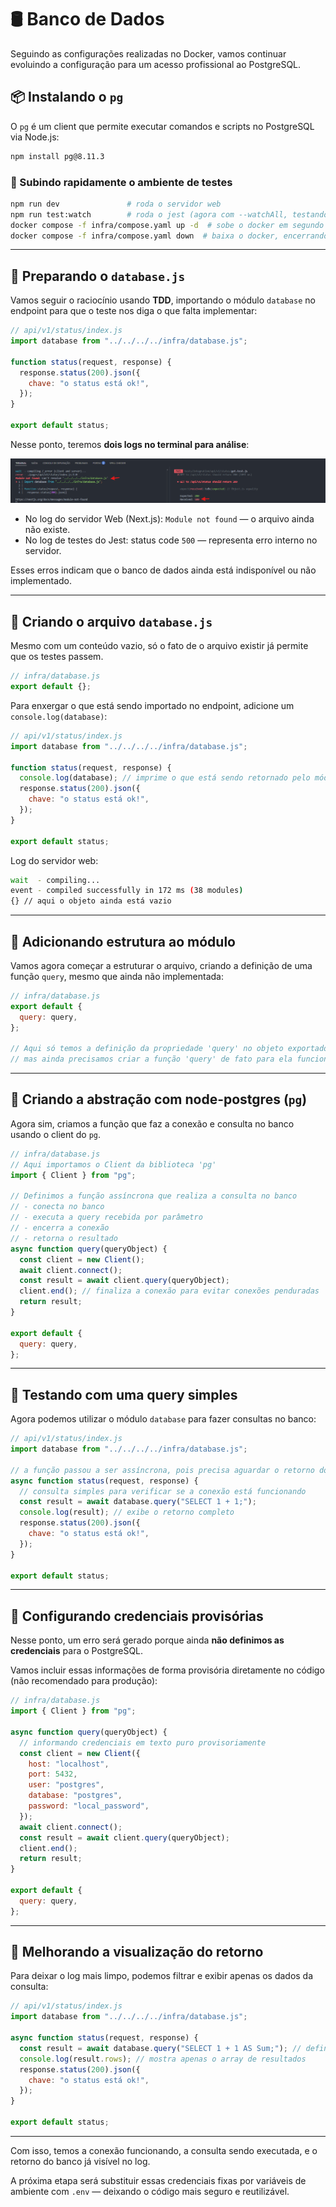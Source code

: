 # 🛢️ Banco de Dados

Seguindo as configurações realizadas no Docker, vamos continuar evoluindo a configuração para um acesso profissional ao PostgreSQL.

## 📦 Instalando o `pg`

O `pg` é um client que permite executar comandos e scripts no PostgreSQL via Node.js:

```bash
npm install pg@8.11.3
```

### 🔁 Subindo rapidamente o ambiente de testes

```bash
npm run dev               # roda o servidor web
npm run test:watch        # roda o jest (agora com --watchAll, testando tudo, mesmo sem novas alterações)
docker compose -f infra/compose.yaml up -d  # sobe o docker em segundo plano com o banco de dados
docker compose -f infra/compose.yaml down  # baixa o docker, encerrando o banco de dados
```

---

## 📜 Preparando o `database.js`

Vamos seguir o raciocínio usando **TDD**, importando o módulo `database` no endpoint para que o teste nos diga o que falta implementar:

```js
// api/v1/status/index.js
import database from "../../../../infra/database.js";

function status(request, response) {
  response.status(200).json({
    chave: "o status está ok!",
  });
}

export default status;
```

Nesse ponto, teremos **dois logs no terminal para análise**:

![Erro status code 500](img/erro-interno-cod-500.png)

- No log do servidor Web (Next.js): `Module not found` — o arquivo ainda não existe.
- No log de testes do Jest: status code `500` — representa erro interno no servidor.

Esses erros indicam que o banco de dados ainda está indisponível ou não implementado.

---

## 📁 Criando o arquivo `database.js`

Mesmo com um conteúdo vazio, só o fato de o arquivo existir já permite que os testes passem.

```js
// infra/database.js
export default {};
```

Para enxergar o que está sendo importado no endpoint, adicione um `console.log(database)`:

```js
// api/v1/status/index.js
import database from "../../../../infra/database.js";

function status(request, response) {
  console.log(database); // imprime o que está sendo retornado pelo módulo
  response.status(200).json({
    chave: "o status está ok!",
  });
}

export default status;
```

Log do servidor web:

```bash
wait  - compiling...
event - compiled successfully in 172 ms (38 modules)
{} // aqui o objeto ainda está vazio
```

---

## 🧱 Adicionando estrutura ao módulo

Vamos agora começar a estruturar o arquivo, criando a definição de uma função `query`, mesmo que ainda não implementada:

```js
// infra/database.js
export default {
  query: query,
};

// Aqui só temos a definição da propriedade 'query' no objeto exportado,
// mas ainda precisamos criar a função 'query' de fato para ela funcionar.
```

---

## 🔌 Criando a abstração com node-postgres (`pg`)

Agora sim, criamos a função que faz a conexão e consulta no banco usando o client do `pg`.

```js
// infra/database.js
// Aqui importamos o Client da biblioteca 'pg'
import { Client } from "pg";

// Definimos a função assíncrona que realiza a consulta no banco
// - conecta no banco
// - executa a query recebida por parâmetro
// - encerra a conexão
// - retorna o resultado
async function query(queryObject) {
  const client = new Client();
  await client.connect();
  const result = await client.query(queryObject);
  client.end(); // finaliza a conexão para evitar conexões penduradas
  return result;
}

export default {
  query: query,
};
```

---

## 🧪 Testando com uma query simples

Agora podemos utilizar o módulo `database` para fazer consultas no banco:

```js
// api/v1/status/index.js
import database from "../../../../infra/database.js";

// a função passou a ser assíncrona, pois precisa aguardar o retorno do banco
async function status(request, response) {
  // consulta simples para verificar se a conexão está funcionando
  const result = await database.query("SELECT 1 + 1;");
  console.log(result); // exibe o retorno completo
  response.status(200).json({
    chave: "o status está ok!",
  });
}

export default status;
```

---

## 🔐 Configurando credenciais provisórias

Nesse ponto, um erro será gerado porque ainda **não definimos as credenciais** para o PostgreSQL.

Vamos incluir essas informações de forma provisória diretamente no código (não recomendado para produção):

```js
// infra/database.js
import { Client } from "pg";

async function query(queryObject) {
  // informando credenciais em texto puro provisoriamente
  const client = new Client({
    host: "localhost",
    port: 5432,
    user: "postgres",
    database: "postgres",
    password: "local_password",
  });
  await client.connect();
  const result = await client.query(queryObject);
  client.end();
  return result;
}

export default {
  query: query,
};
```

---

## 🔎 Melhorando a visualização do retorno

Para deixar o log mais limpo, podemos filtrar e exibir apenas os dados da consulta:

```js
// api/v1/status/index.js
import database from "../../../../infra/database.js";

async function status(request, response) {
  const result = await database.query("SELECT 1 + 1 AS Sum;"); // definimos o nome da coluna como 'Sum'
  console.log(result.rows); // mostra apenas o array de resultados
  response.status(200).json({
    chave: "o status está ok!",
  });
}

export default status;
```

---

Com isso, temos a conexão funcionando, a consulta sendo executada, e o retorno do banco já visível no log.

A próxima etapa será substituir essas credenciais fixas por variáveis de ambiente com `.env` — deixando o código mais seguro e reutilizável.
